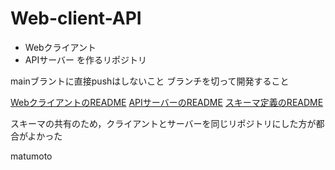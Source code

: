 # Web-client-API
- Webクライアント
- APIサーバー
を作るリポジトリ

mainブラントに直接pushはしないこと
ブランチを切って開発すること

[WebクライアントのREADME](./client/README.md)
[APIサーバーのREADME](./server/README.md)
[スキーマ定義のREADME](./schema/README.md)

スキーマの共有のため，クライアントとサーバーを同じリポジトリにした方が都合がよかった

matumoto